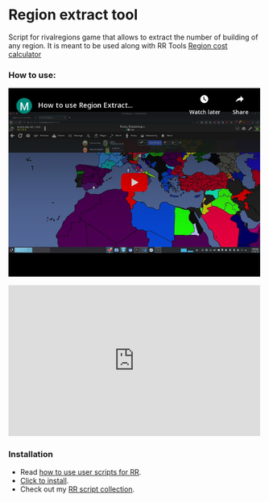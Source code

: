  
# Region extract tool

Script for rivalregions game that allows to extract the number of building of any region. It is meant to be used along with RR Tools [Region cost calculator](https:///rr-tools.eu/region-cost)

### How to use:

<a class="is-hidden" href="https://www.youtube.com/watch?v=UmtOKioDqS8"><img width="500" src="embed.png" alt="video"></a>

<iframe width="500" height="300" src="https://www.youtube.com/embed/UmtOKioDqS8" frameborder="0" allowfullscreen></iframe>

### Installation

- Read [how to use user scripts for RR][guide].
- [Click  to install][raw].
- Check out my [RR script collection][scripts].


[guide]: https://rr-tools.eu/guide

[scripts]: https://rr-tools.eu/mods

[raw]: https://github.com/pbl0/rr-scripts/raw/main/scripts/region-extract-tool/region-extract.user.js

